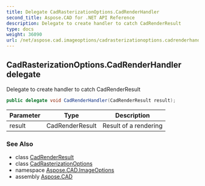 ```yaml
---
title: Delegate CadRasterizationOptions.CadRenderHandler
second_title: Aspose.CAD for .NET API Reference
description: Delegate to create handler to catch CadRenderResult
type: docs
weight: 36090
url: /net/aspose.cad.imageoptions/cadrasterizationoptions.cadrenderhandler/
---
```

## CadRasterizationOptions.CadRenderHandler delegate

Delegate to create handler to catch CadRenderResult

```csharp
public delegate void CadRenderHandler(CadRenderResult result);
```

| Parameter | Type | Description |
| --- | --- | --- |
| result | CadRenderResult | Result of a rendering |

### See Also

* class [CadRenderResult](../cadrenderresult/)
* class [CadRasterizationOptions](../cadrasterizationoptions/)
* namespace [Aspose.CAD.ImageOptions](../../aspose.cad.imageoptions/)
* assembly [Aspose.CAD](../../)


